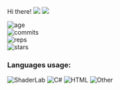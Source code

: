  Hi there!
<img src="https://visitor-badge.glitch.me/badge?page_id=REgorion.visitor-badge&color=5194f0" /> <img src="https://img.shields.io/github/followers/REgorion?style=social" />

![age](https://img.shields.io/static/v1?style=for-the-badge&label=Account%20age%3A&color=555&labelColor=%23ffd33d&message=5%20years)<br/>
![commits](https://img.shields.io/static/v1?style=for-the-badge&label=Сommits%3A&color=555&labelColor=%230366d6&message=351)<br/>
![reps](https://img.shields.io/static/v1?style=for-the-badge&label=Repos%3A&color=555&labelColor=%236a737d&message=14)<br/>
![stars](https://img.shields.io/static/v1?style=for-the-badge&label=Stars%3A&color=555&labelColor=%23fff5b1&message=1%20recived)<br/>


### Languages usage:
![ShaderLab](https://img.shields.io/static/v1?style=flat&label=ShaderLab&color=555&labelColor=%23222c37&message=36.6%25)
![C#](https://img.shields.io/static/v1?style=flat&label=C%23&color=555&labelColor=%23178600&message=19.4%25)
![HTML](https://img.shields.io/static/v1?style=flat&label=HTML&color=555&labelColor=%23e34c26&message=18.6%25)
![Other](https://img.shields.io/static/v1?style=flat&label=Other&color=555&labelColor=%23ededed&message=25.2%25)
